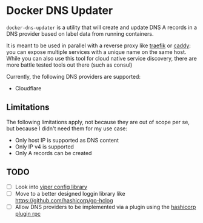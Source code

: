 # Docker DNS Updater
`docker-dns-updater` is a utility that will create and update DNS A records in a DNS provider based on label data from running containers.

It is meant to be used in parallel with a reverse proxy like [traefik](https://traefik.io) or [caddy](https://github.com/lucaslorentz/caddy-docker-proxy): you can expose multiple services with a unique name on the same host. While you can also use this tool for cloud native service discovery, there are more battle tested tools out there (such as consul)

Currently, the following DNS providers are supported: 
* Cloudflare

## Limitations
The following limitations apply, not because they are out of scope per se, but because I didn't need them for my use case:
* Only host IP is supported as DNS content
* Only IP v4 is supported
* Only A records can be created

## TODO
* [ ] Look into [viper config library](https://github.com/spf13/viper)
* [ ] Move to a better designed loggin library like https://github.com/hashicorp/go-hclog
* [ ] Allow DNS providers to be implemented via a plugin using the [hashicorp plugin rpc](https://github.com/hashicorp/go-plugin)